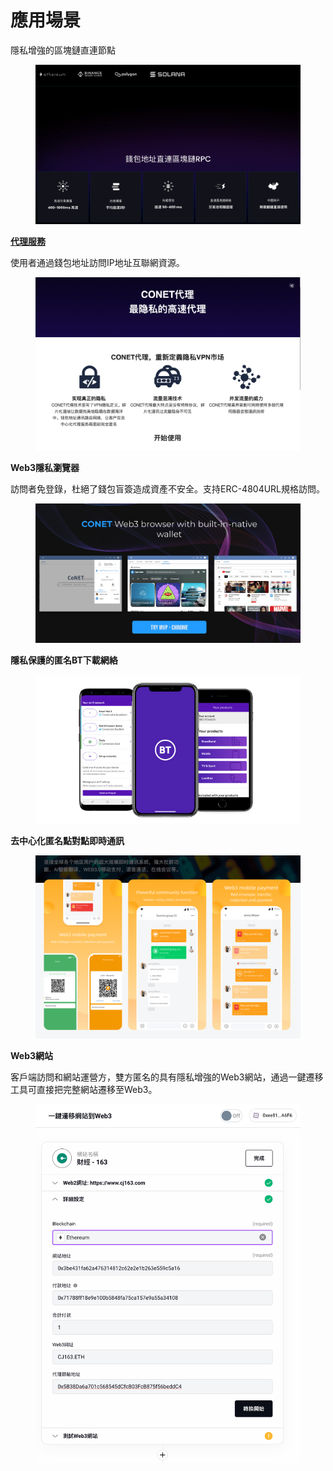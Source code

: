 # 應用場景

隱私增強的區塊鏈直連節點

<figure><img src="../../../../.gitbook/assets/image (7).png" alt=""><figcaption></figcaption></figure>

[**代理服務**](https://doc.conet.network/conet-bai-pi-shu/jie-shao/qian-bao-di-zhi-lu-you-wang-lao-ji-chu-she-shi/conet-dai-li-fu-wu)

使用者通過錢包地址訪問IP地址互聯網資源。

<figure><img src="../../../../.gitbook/assets/image (8).png" alt=""><figcaption></figcaption></figure>

**Web3隱私瀏覽器**

訪問者免登錄，杜絕了錢包盲簽造成資產不安全。支持ERC-4804URL規格訪問。

<figure><img src="../../../../.gitbook/assets/image (9).png" alt=""><figcaption></figcaption></figure>

**隱私保護的匿名BT下載網絡**

<figure><img src="../../../../.gitbook/assets/image (10).png" alt=""><figcaption></figcaption></figure>

**去中心化匿名點對點即時通訊**

<figure><img src="../../../../.gitbook/assets/image (11).png" alt=""><figcaption></figcaption></figure>

**Web3網站**

客戶端訪問和網站運營方，雙方匿名的具有隱私增強的Web3網站，通過一鍵遷移工具可直接把完整網站遷移至Web3。

<figure><img src="../../../../.gitbook/assets/image (12).png" alt=""><figcaption></figcaption></figure>
